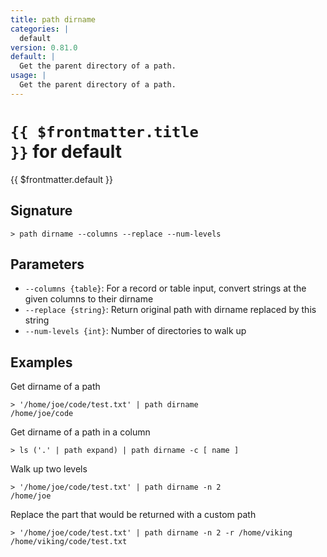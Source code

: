 ```yaml
---
title: path dirname
categories: |
  default
version: 0.81.0
default: |
  Get the parent directory of a path.
usage: |
  Get the parent directory of a path.
---
```


# <code>{{ $frontmatter.title }}</code> for default

<div class='command-title'>{{ $frontmatter.default }}</div>

## Signature

```> path dirname --columns --replace --num-levels```

## Parameters

 -  `--columns {table}`: For a record or table input, convert strings at the given columns to their dirname
 -  `--replace {string}`: Return original path with dirname replaced by this string
 -  `--num-levels {int}`: Number of directories to walk up

## Examples

Get dirname of a path
```shell
> '/home/joe/code/test.txt' | path dirname
/home/joe/code
```

Get dirname of a path in a column
```shell
> ls ('.' | path expand) | path dirname -c [ name ]

```

Walk up two levels
```shell
> '/home/joe/code/test.txt' | path dirname -n 2
/home/joe
```

Replace the part that would be returned with a custom path
```shell
> '/home/joe/code/test.txt' | path dirname -n 2 -r /home/viking
/home/viking/code/test.txt
```
